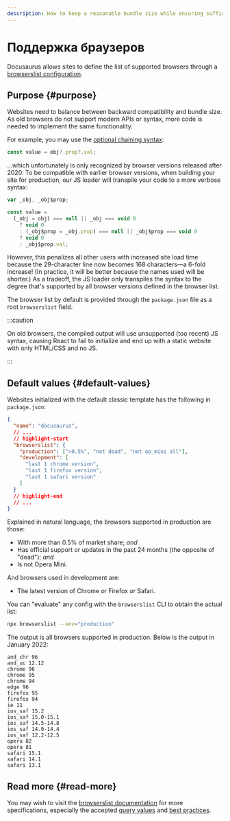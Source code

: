 ```yaml
---
description: How to keep a reasonable bundle size while ensuring sufficient browser support.
---
```


# Поддержка браузеров

Docusaurus allows sites to define the list of supported browsers through a [browserslist configuration](https://github.com/browserslist/browserslist).

## Purpose {#purpose}

Websites need to balance between backward compatibility and bundle size. As old browsers do not support modern APIs or syntax, more code is needed to implement the same functionality.

For example, you may use the [optional chaining syntax](https://developer.mozilla.org/en-US/docs/Web/JavaScript/Reference/Operators/Optional_chaining):

```js
const value = obj?.prop?.val;
```

...which unfortunately is only recognized by browser versions released after 2020. To be compatible with earlier browser versions, when building your site for production, our JS loader will transpile your code to a more verbose syntax:

```js
var _obj, _obj$prop;

const value =
  (_obj = obj) === null || _obj === void 0
    ? void 0
    : (_obj$prop = _obj.prop) === null || _obj$prop === void 0
    ? void 0
    : _obj$prop.val;
```

However, this penalizes all other users with increased site load time because the 29-character line now becomes 168 characters—a 6-fold increase! (In practice, it will be better because the names used will be shorter.) As a tradeoff, the JS loader only transpiles the syntax to the degree that's supported by all browser versions defined in the browser list.

The browser list by default is provided through the `package.json` file as a root `browserslist` field.

:::caution

On old browsers, the compiled output will use unsupported (too recent) JS syntax, causing React to fail to initialize and end up with a static website with only HTML/CSS and no JS.

:::

## Default values {#default-values}

Websites initialized with the default classic template has the following in `package.json`:

```json title="package.json"
{
  "name": "docusaurus",
  // ...
  // highlight-start
  "browserslist": {
    "production": [">0.5%", "not dead", "not op_mini all"],
    "development": [
      "last 1 chrome version",
      "last 1 firefox version",
      "last 1 safari version"
    ]
  }
  // highlight-end
  // ...
}
```

Explained in natural language, the browsers supported in production are those:

- With more than 0.5% of market share; _and_
- Has official support or updates in the past 24 months (the opposite of "dead"); _and_
- Is not Opera Mini.

And browsers used in development are:

- The latest version of Chrome _or_ Firefox _or_ Safari.

You can "evaluate" any config with the `browserslist` CLI to obtain the actual list:

```bash
npx browserslist --env="production"
```

The output is all browsers supported in production. Below is the output in January 2022:

```text
and_chr 96
and_uc 12.12
chrome 96
chrome 95
chrome 94
edge 96
firefox 95
firefox 94
ie 11
ios_saf 15.2
ios_saf 15.0-15.1
ios_saf 14.5-14.8
ios_saf 14.0-14.4
ios_saf 12.2-12.5
opera 82
opera 81
safari 15.1
safari 14.1
safari 13.1
```

## Read more {#read-more}

You may wish to visit the [browserslist documentation](https://github.com/browserslist/browserslist/blob/main/README.md) for more specifications, especially the accepted [query values](https://github.com/browserslist/browserslist/blob/main/README.md#queries) and [best practices](https://github.com/browserslist/browserslist/blob/main/README.md#best-practices).
